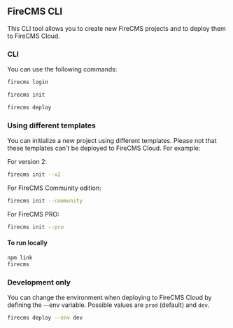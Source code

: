 ## FireCMS CLI

This CLI tool allows you to create new FireCMS projects and to deploy them to FireCMS Cloud.

### CLI

You can use the following commands:

```bash
firecms login
```

```bash
firecms init
```

```bash
firecms deploy
```

### Using different templates
You can initialize a new project using different templates. Please not that these templates can't 
be deployed to FireCMS Cloud. For example:

For version 2:
```bash
firecms init --v2
```

For FireCMS Community edition:
```bash
firecms init --community
```

For FireCMS PRO:
```bash
firecms init --pro
```

#### To run locally

```bash
npm link
firecms
```

### Development only
You can change the environment when deploying to FireCMS Cloud by defining the --env variable.
Possible values are `prod` (default) and `dev`.
```bash
firecms deploy --env dev
```
